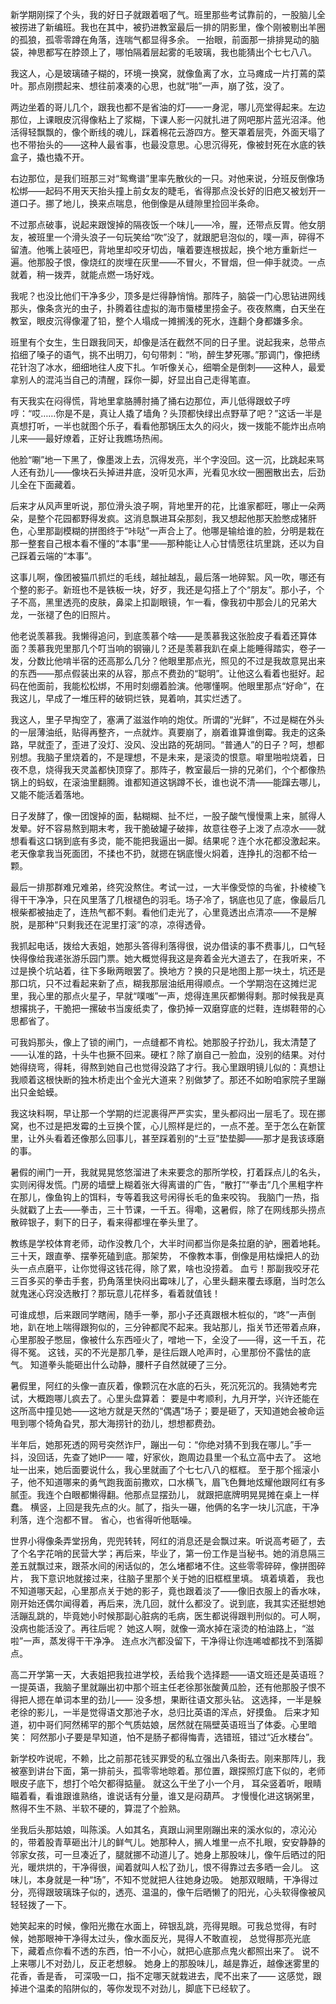 新学期刚探了个头，我的好日子就跟着咽了气。班里那些考试靠前的，一股脑儿全被捞进了新编班。我也在其中，被扔进教室最后一排的阴影里，像个刚被剔出羊圈的孤狼，孤零零蹲在角落，连喘气都显得多余。
一抬眼，前面那一排排晃动的脑袋，神思都写在脖颈上了，哪怕隔着层起雾的毛玻璃，我也能猜出个七七八八。

我这人，心是玻璃碴子糊的，环境一换窝，就像鱼离了水，立马瘫成一片打蔫的菜叶。那点刚攒起来、想往前凑凑的心思，也就“啪”一声，崩了弦，没了。

两边坐着的哥儿几个，跟我也都不是省油的灯——一身泥，哪儿亮堂得起来。左边那位，上课眼皮沉得像粘上了浆糊，下课人影一闪就扎进了网吧那片蓝光沼泽。他活得轻飘飘的，像个断线的魂儿，踩着棉花云游四方。整天罩着层壳，外面天塌了也不带抬头的——这种人最省事，也最没意思。心思沉得死，像被封死在水底的铁盒子，撬也撬不开。

右边那位，是我们班那三对“鸳鸯谱”里率先散伙的一只。对他来说，分班反倒像场松绑——起码不用天天抬头撞上前女友的睫毛，省得那点没长好的旧疤又被划开一道口子。挪了地儿，换来点喘息，他倒像是从缝隙里捡回半条命。

不过那点破事，说起来跟馊掉的隔夜饭一个味儿——冷，腥，还带点反胃。他女朋友，被班里一个滑头浪子一句玩笑给“吹”没了，就跟肥皂泡似的，噗一声，碎得不留渣。他嘴上装哑巴，背地里却咬牙切齿，嚷着要连根拔起，换个地方重新烂一遍。他那股子恨，像烧红的炭埋在灰里——不冒火，不冒烟，但一伸手就烫。一点就着，稍一拨弄，就能点燃一场好戏。

我呢？也没比他们干净多少，顶多是烂得静悄悄。那阵子，脑袋一门心思钻进网线那头，像条贪光的虫子，扑腾着往虚拟的海市蜃楼里捞金子。夜夜熬鹰，白天坐在教室，眼皮沉得像灌了铅，整个人塌成一摊搁浅的死水，连翻个身都嫌多余。

班里有个女生，生日跟我同天，却像是活在截然不同的日子里。说起我来，总带点掐细了嗓子的语气，挑不出明刀，句句带刺：“哟，醉生梦死哪。”那调门，像把绣花针泡了冰水，细细地往人皮下扎。乍听像关心，细嚼全是倒刺——这种人，最爱拿别人的混沌当自己的清醒，踩你一脚，好显出自己走得笔直。

有天我实在闷得慌，背地里拿胳膊肘捅了捅右边那位，声儿低得跟蚊子哼哼：“哎……你是不是，真让人撬了墙角？头顶都快绿出点野草了吧？”这话一半是真想打听，一半也就图个乐子，看看他那锅压太久的闷火，拨一拨能不能炸出点响儿来——最好燎着，正好让我瞧场热闹。

他脸“唰”地一下黑了，像墨泼上去，沉得发亮，半个字没回。这一沉，比跳起来骂人还有劲儿——像块石头掉进井底，没听见水声，光看见水纹一圈圈散出去，后劲儿全在下面藏着。

后来才从风声里听说，那位滑头浪子啊，背地里开的花，比谁家都旺，哪止一朵两朵，是整个花园都野得发疯。这消息飘进耳朵那刻，我又想起他那天脸憋成猪肝色，心里那副模糊的拼图终于“咔哒”一声合上了。他哪是输给谁的脸，分明是栽在那一整套自己根本看不懂的“本事”里——那种能让人心甘情愿往坑里跳，还以为自己踩着云端的“本事”。

这事儿啊，像团被猫爪抓烂的毛线，越扯越乱，最后落一地碎絮。风一吹，哪还有个整的影子。新班也不是铁板一块，好歹，我还是勾搭上了个“朋友”。那小子，个子不高，黑里透亮的皮肤，鼻梁上扣副眼镜，乍一看，像我初中那会儿的兄弟大龙，一张褪了色的旧照片。

他老说羡慕我。我懒得追问，到底羡慕个啥——是羡慕我这张脸皮子看着还算体面？羡慕我兜里那几个叮当响的钢镚儿？还是羡慕我趴在桌上能睡得踏实，卷子一发，分数比他啃半宿的还高那么几分？他眼里那点光，照见的不过是我故意晃出来的东西——那点假装出来的从容，那点不费劲的“聪明”。让他这么看着也挺好。起码在他面前，我能松松绑，不用时刻绷着脸演。他哪懂啊。他眼里那点“好命”，在我这儿，早成了一堆压秤的破铜烂铁，晃着响，其实烂透了。

我这人，里子早掏空了，塞满了滋滋作响的炮仗。所谓的“光鲜”，不过是糊在外头的一层薄油纸，贴得再整齐，一点就炸。真要崩了，崩着谁算谁倒霉。我走的这条路，早就歪了，歪进了没灯、没风、没出路的死胡同。“普通人”的日子？呵，想都别想。我脑子里烧着的，不是理想，不是未来，是滚烫的恨意。噼里啪啦烧着，日夜不息，烧得我天灵盖都快顶穿了。那阵子，教室最后一排的兄弟们，个个都像热锅上的蚂蚁，在滚油里翻腾。谁都知道这锅蹲不长，谁也说不清——能蹿去哪儿，又能不能活着落地。

日子发酵了，像一团馊掉的面，黏糊糊、扯不烂，一股子酸气慢慢熏上来，腻得人发晕。好不容易熬到期末考，我干脆破罐子破摔，故意往卷子上泼了点凉水——就想看看这口锅到底有多烫，能不能把我逼出一脚。结果呢？连个水花都没激起来。老天像拿我当死面团，不揉也不扔，就摁在锅底慢火焖着，连挣扎的泡都不给一颗。

最后一排那群难兄难弟，终究没熬住。考试一过，一大半像受惊的鸟雀，扑棱棱飞得干干净净，只在风里落了几根褪色的羽毛。场子冷了，锅底也见了底，像最后几根柴都被抽走了，连热气都不剩。看他们走光了，心里竟透出点清凉——不是解脱，是那种“只剩我还在泥里打滚”的凉，凉得透骨。

我抓起电话，拨给大表姐，她那头答得利落得很，说办借读的事不费事儿，口气轻快得像给我递张游乐园门票。她大概觉得我这是奔着金光大道去了，在我听来，不过是换个坑站着，往下多瞅两眼罢了。换地方？换的只是地图上那一块土，坑还是那口坑，只不过看起来新了点，糊我那层油纸用得顺点。一个学期泡在这摊烂泥里，我心里的那点火星子，早就“噗嗤”一声，熄得连黑灰都懒得剩。那时候我是真想撂挑子，干脆把一摞破书当废纸卖了，像扔掉一双磨穿底的烂鞋，连绑鞋带的心思都省了。

可我妈那头，像上了锁的闸门，一点缝都不肯松。她那股子拧劲儿，我太清楚了——认准的路，十头牛也撅不回来。硬杠？除了崩自己一脸血，没别的结果。对付她得绕弯，得耗，得熬到她自己也觉得没路了才行。我心里跟明镜儿似的：真想让我顺着这根快断的独木桥走出个金光大道来？别做梦了。那还不如盼咱家院子里蹦出只金蛤蟆。

我这块料啊，早让那一个学期的烂泥裹得严严实实，里头都闷出一层毛了。现在挪窝，也不过是把发霉的土豆换个筐，心儿照样是烂的，一点不差。至于怎么在新筐里，让外头看着还像那么回事儿，甚至踩着别的“土豆”垫垫脚——那才是我该琢磨的事。

暑假的闸门一开，我就晃晃悠悠溜进了未来要念的那所学校，打着踩点儿的名头，实则闲得发慌。门房的墙壁上糊着张大得离谱的广告，“散打”“拳击”几个黑粗字杵在那儿，像鱼钩上的饵料，专等着我这号闲得长毛的鱼来咬钩。 我脑门一热，指头就戳了上去——拳击，三十节课，一千五。得嘞，这暑假，除了在网线那头捞点散碎银子，剩下的日子，看来得都埋在拳头里了。

教练是学校体育老师，动作没教几个，大半时间都当你是条拉磨的驴，圈着地耗。三十天，跟直拳、摆拳死磕到底。那架势， 不像教本事，倒像是用枯燥把人的劲头一点点磨平，让你觉得这钱花得，除了累，啥也没捞着。 血亏！那副我咬牙花三百多买的拳击手套，扔角落里快闷出霉味儿了，心里头翻来覆去琢磨，当时怎么就鬼迷心窍没选散打？那玩意儿花样多，看着就值钱！

可谁成想，后来跟同学瞎闹，随手一拳，那小子还真跟根木桩似的，“咚”一声倒地，趴在地上喘得跟狗似的，三分钟都爬不起来。我站那儿，指关节还带着点麻，心里那股子憋屈，像被什么东西哑火了，噌地一下，全没了——得，这一千五，花得不冤。 这钱，买的不光是那几拳，是往后跟人呛声时，心里那份不露怯的底气。 知道拳头能砸出什么动静，腰杆子自然就硬了三分。

暑假里，阿红的头像一直灰着，像颗沉在水底的石头，死沉死沉的。我猜她考完试，大概跑哪儿疯去了。心里头盘算着： 要是中考顺利，九月开学，兴许还能在这所高中撞见她——这地方就是天然的“偶遇”场子；要是砸了，天知道她会被命运甩到哪个犄角旮旯，那大海捞针的劲儿，想想都费劲。

半年后，她那死透的网号突然诈尸，蹦出一句：“你绝对猜不到我在哪儿。”手一抖，没回话，先查了她IP—— 嚯，好家伙，跑周边县里一个私立高中去了。 这地址一出来，她后面要说什么，我心里就画了个七七八八的框框。 至于那个摇滚小子，他不知道哪来的勇气跑我面前撒欢，口水横飞，眉飞色舞地炫耀他跟阿红有多腻歪。我连个白眼都懒得翻。他那点显摆劲儿， 就跟把底牌明晃晃摊在桌上一样蠢。 横竖，上回是我先点的火。腻了，指头一碾，他俩的名字一块儿沉底，干净利落，连个泡都不冒。 省心，也省得听他聒噪。

世界小得像条弄堂拐角，兜兜转转，阿红的消息还是会飘过来。听说高考砸了，去了个名字花哨的民营大学；再后来，毕业了，第一份工作是当秘书。她的消息隔三差五就飘过来，跟茶水间的闲话似的，怎么堵都堵不住。这些零零碎碎，像拼图碎片， 我下意识地就接过来，往脑子里那个关于她的旧框框里填。 填着填着， 我也不知道哪天起，心里那点关于她的影子，竟也跟着淡了——像旧衣服上的香水味，刚开始还偶尔闻得着，再后来，洗几回，就什么都没了。说到底，我其实还挺想她活蹦乱跳的，毕竟她小时候那副心脏病的毛病，医生都说得跟判刑似的。可人啊，没病也能活没了。再往后呢？ 她这人啊，就像一滴水掉在滚烫的柏油路上，“滋啦”一声，蒸发得干干净净。 连点水汽都没留下，干净得让你连唏嘘都找不到落脚点。

高二开学第一天，大表姐把我拉进学校，丢给我个选择题——语文班还是英语班？一提英语，我脑子里就蹦出初中那个班主任老徐那张酸黄瓜脸，还有他那股子恨不得把人摁在单词本里的劲儿—— 没多想，果断往语文那头钻。 这选择，一半是躲老徐的影儿，一半是觉得语文那池子水，总归比英语的浑点，好摸鱼。 后来才知道，初中哥们阿然稀罕的那个气质姑娘，居然就在隔壁英语班当了体委。心里暗笑： 阿然那小子要是早知道，怕不是肠子都得悔青，选错班，错过“近水楼台”。

新学校咋说呢，不赖，比之前那花钱买罪受的私立强出八条街去。刚来那阵儿，我被塞到讲台下面，第一排前头，孤零零地晾着。那位置，跟探照灯底下似的，老师眼皮子底下，想打个哈欠都得掂量。 就这么干坐了小一个月， 耳朵竖着听，眼睛瞄着看，看谁跟谁熟络，谁说话有分量，谁又是闷葫芦。 才慢慢化进这锅粥里，熬得不生不熟、半软不硬的，算混了个脸熟。

坐我后头那姑娘，叫陈溪。人如其名，真跟山涧里刚蹦出来的溪水似的，凉沁沁的，带着股青草砸出汁儿的鲜气儿。她那种人，搁人堆里一点不扎眼，安安静静的邻家女孩，可一旦凑近了，腿就挪不动道儿了。她身上那股味儿，像午后晒过的阳光，暖烘烘的，干净得很，闻着就叫人松了劲儿，恨不得靠过去多晒一会儿。 这味儿，本身就是一种“场”，不知不觉就把人往她身边吸。 她那双眼睛，干净得过分，亮得跟玻璃珠子似的，透亮、温温的，像午后晒懒了的阳光，心头软得像被风轻轻拨了一下。

她笑起来的时候，像阳光撒在水面上，碎银乱跳，亮得晃眼。可我总觉得，有时候，她那眼神干净得太过头，像水面反光，晃得人不敢直视， 总觉得那亮光底下，藏着点你看不透的东西，怕一不小心，就把心底那点鬼火都照出来了。 说不上来哪儿不对劲儿，反正老想躲。 她身上的那股味儿，越是靠近，越像迷雾里的花香，香是香， 可深吸一口，指不定哪天就栽进去，爬不出来了—— 这感觉，跟掉进个温柔的陷阱似的，等你发现不对劲儿，脚底下已经软了。